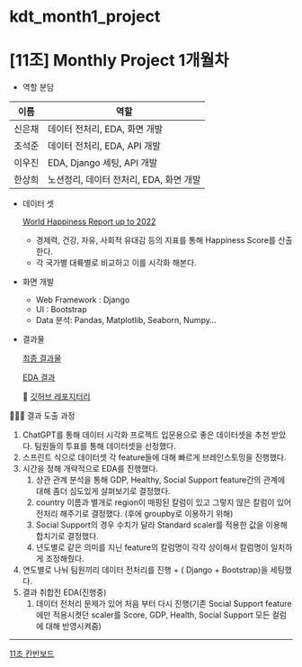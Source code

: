 # kdt_month1_project
# [11조] Monthly Project 1개월차

- 역할 분담

| 이름 | 역할 |
| --- | --- |
| 신은채 | 데이터 전처리, EDA, 화면 개발 |
| 조석준 | 데이터 전처리, EDA, API 개발 |
| 이우진 | EDA, Django 세팅, API 개발 |
| 한상희 | 노션정리, 데이터 전처리, EDA, 화면 개발 |
- 데이터 셋

    [World Happiness Report up to 2022](https://www.kaggle.com/datasets/mathurinache/world-happiness-report)
    
    - 경제력, 건강, 자유, 사회적 유대감 등의 지표를 통해 Happiness Score를 산출한다.
    - 각 국가별 대륙별로 비교하고 이를 시각화 해본다.
- 화면 개발
    - Web Framework : Django
    - UI : Bootstrap
    - Data 분석: Pandas, Matplotlib, Seaborn, Numpy…
    
- 결과물
    
    [최종 결과물](https://www.notion.so/4c409d78bc724af994313846784cfcd9)
    
    [EDA 결과](https://www.notion.so/EDA-e2e207ecc4cd4eac800a859fc805886d)
    
     📔 [깃허브 레포지터리](https://github.com/lebind12/kdt_month1_project)
    

🏃🏻‍♂️ 결과 도출 과정

1. ChatGPT를 통해 데이터 시각화 프로젝트 입문용으로 좋은 데이터셋을 추천 받았다. 팀원들의 투표를 통해 데이터셋을 선정했다.
2. 스프린트 식으로 데이터셋 각 feature들에 대해 빠르게 브레인스토밍을 진행했다.
3. 시간을 정해 개략적으로 EDA를 진행했다.
    1. 상관 관계 분석을 통해 GDP, Healthy, Social Support feature간의 관계에 대해 좀더 심도있게 살펴보기로 결정했다.
    2. country 이름과 별개로 region이 매핑된 칼럼이 있고 그렇지 않은 칼럼이 있어 전처리 해주기로 결정했다. (후에 groupby로 이용하기 위해)
    3. Social Support의 경우 수치가 달라 Standard scaler를 적용한 값을 이용해 합치기로 결정했다.
    4. 년도별로 같은 의미를 지닌 feature의 칼럼명이 각각 상이해서 칼럼명이 일치하게 조정해줬다.
4. 연도별로 나눠 팀원끼리 데이터 전처리를 진행 + ( Django + Bootstrap)을 세팅했다.
5. 결과 취합전 EDA(진행중)
    1. 데이터 전처리 문제가 있어 처음 부터 다시 진행(기존 Social Support feature에만 적용시켯던 scaler를 Score, GDP, Health, Social Support 모든 컬럼에 대해 반영시켜줌)

---

[11조 칸반보드](https://www.notion.so/18147dde597d4356a7589b0fed0f81af)